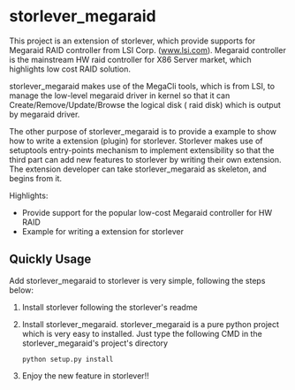 storlever_megaraid
===========

This project is an extension of storlever, which provide supports for Megaraid RAID controller from
LSI Corp. (www.lsi.com). Megaraid controller is the mainstream HW raid controller for X86 Server
market, which highlights low cost RAID solution.

storlever_megaraid makes use of the MegaCli tools, which is from LSI, to manage the low-level
megaraid driver in kernel so that it can Create/Remove/Update/Browse the logical disk ( raid disk)
which is output by megaraid driver.

The other purpose of storlever_megaraid is to provide a example to show how to write a extension (plugin)
for storlever. Storlever makes use of setuptools entry-points mechanism to implement extensibility so
that the third part can add new features to storlever by writing their own extension. The extension developer can take
storlever_megaraid as skeleton, and begins from it.

Highlights:

* Provide support for the popular low-cost Megaraid controller for HW RAID
* Example for writing a extension for storlever

Quickly Usage
-----------------

Add storlever_megaraid to storlever is very simple, following the steps below:

1.  Install storlever following the storlever's readme
2.  Install storlever_megaraid. storlever_megaraid is a pure python project which is very easy to installed.
    Just type the following CMD in the storlever_megaraid's project's directory


        python setup.py install



3.  Enjoy the new feature in storlever!!




